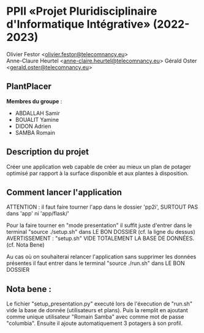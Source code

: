 # PPII «Projet Pluridisciplinaire d'Informatique Intégrative» (2022-2023)

Olivier Festor <<olivier.festor@telecomnancy.eu>>  
Anne-Claure Heurtel <<anne-claire.heurtel@telecomnancy.eu>>
Gérald Oster <<gerald.oster@telecomnancy.eu>>  


## PlantPlacer

**Membres du groupe** :
- ABDALLAH Samir
- BOUALIT Yamine
- DIDON Adrien
- SAMBA Romain

## Description du projet

Créer une application web capable de créer au mieux un plan de potager optimisé par rapport à la surface disponible et aux plantes à disposition.

## Comment lancer l'application

ATTENTION : il faut faire tourner l'app dans le dossier 'pp2i', SURTOUT PAS dans 'app' ni 'app/flask/'

Pour la faire tourner en "mode presentation" il suffit juste d'entrer dans le terminal "source ./setup.sh" dans LE BON DOSSIER (cf. la ligne du dessus) AVERTISSEMENT : "setup.sh" VIDE TOTALEMENT LA BASE DE DONNÉES. (cf. Nota Bene)

Au cas où on souhaiterai relancer l'application sans supprimer les données présentes il faut entrer dans le terminal "source ./run.sh" dans LE BON DOSSIER

## Nota bene :
Le fichier "setup_presentation.py" executé lors de l'éxecution de "run.sh" vide la base de donnée (utilisateurs et plans).
Puis la remplit en ajoutant comme unique utilisateur "Romain Samba" avec comme mot de passe "columbia".
Ensuite il ajoute automatiquement 3 potagers à son profil.